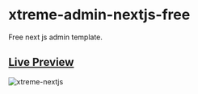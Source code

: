 # xtreme-admin-nextjs-free
Free next js admin template.
<h2><a href="https://demos.wrappixel.com/free-admin-templates/nextjs/xtreme-nextjs-admin-free-dist/landingpage/index.html">Live Preview</a></h2>
<img src="https://www.wrappixel.com/wp-content/uploads/edd/2022/01/xtreme-next-js-free.jpg" alt="xtreme-nextjs"/>
